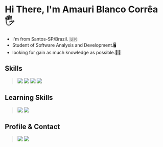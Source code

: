 
# Hi There, I'm Amauri Blanco Corrêa :raised_hand_with_fingers_splayed:

- I'm from Santos-SP/Brazil. :brazil:
- Student of Software Analysis and Development.:desktop_computer:
- looking for gain as much knowledge as possible.:student:


## Skills 

> <img src="https://img.icons8.com/color/58/000000/html-5--v1.png"/>
> <img src="https://img.icons8.com/color/58/000000/css3.png"/>
> <img src="https://img.icons8.com/color/58/000000/javascript.png"/>
> <img src="https://img.icons8.com/color/48/000000/git.png"/>

## Learning Skills

> <img src="https://img.icons8.com/color/48/000000/mysql-logo.png"/>  
> <img src="https://img.icons8.com/color/48/000000/bootstrap.png"/> 

## Profile & Contact

> [<img src="https://img.icons8.com/color/48/000000/linkedin.png"/>](https://www.linkedin.com/in/amauriblanco/)      [<img src="https://img.icons8.com/color/48/000000/gmail.png"/>](mailto:blancoamauri@gmail.com)





